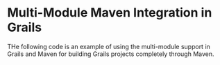Multi-Module Maven Integration in Grails
====

THe following code is an example of using the multi-module support in Grails and Maven for building Grails projects completely through Maven.
